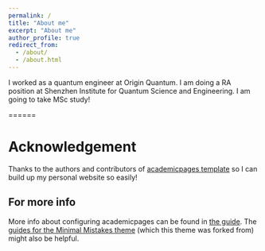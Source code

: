 ```yaml
---
permalink: /
title: "About me"
excerpt: "About me"
author_profile: true
redirect_from: 
  - /about/
  - /about.html
---
```


I worked as a quantum engineer at Origin Quantum. I am doing a RA position at Shenzhen Institute for Quantum Science and Engineering. I am going to take MSc study!


======



# Acknowledgement

Thanks to the authors and contributors of [academicpages template](https://github.com/academicpages/academicpages.github.io) so I can build up my personal website so easily!

For more info
------
More info about configuring academicpages can be found in [the guide](https://academicpages.github.io/markdown/). The [guides for the Minimal Mistakes theme](https://mmistakes.github.io/minimal-mistakes/docs/configuration/) (which this theme was forked from) might also be helpful.
